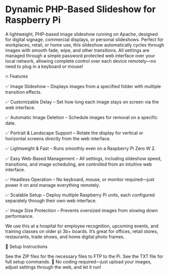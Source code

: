# Dynamic PHP-Based Slideshow for Raspberry Pi

A lightweight, PHP-based image slideshow running on Apache, designed for digital signage, commercial displays, or personal slideshows. Perfect for workplaces, retail, or home use, this slideshow automatically cycles through images with smooth fade, wipe, and other transitions. All settings are managed through a simple password protected web interface over your local network, allowing complete control over each device remotely—no need to plug in a keyboard or mouse!

🔥 Features

✅ Image Slideshow – Displays images from a specified folder with multiple transition effects.

✅ Customizable Delay – Set how long each image stays on screen via the web interface.

✅ Automatic Image Deletion – Schedule images for removal on a specific date.

✅ Portrait & Landscape Support – Rotate the display for vertical or horizontal screens directly from the web interface.

✅ Lightweight & Fast – Runs smoothly even on a Raspberry Pi Zero W 2.

✅ Easy Web-Based Management – All settings, including slideshow speed, transitions, and image scheduling, are controlled from an intuitive web interface.

✅ Headless Operation – No keyboard, mouse, or monitor required—just power it on and manage everything remotely.

✅ Scalable Setup – Deploy multiple Raspberry Pi units, each configured separately through their own web interface.

✅ Image Size Protection – Prevents oversized images from slowing down performance.

We use this at a hospital for employee recognition, upcoming events, and training classes on older pi 3b+ boards. It’s great for offices, retail stores, restaurants, trade shows, and home digital photo frames.

💾 Setup Instructions

See the ZIP files for the necessary files to FTP to the Pi.
See the TXT file for full setup commands.
🚀 No coding required—just upload your images, adjust settings through the web, and let it run!




